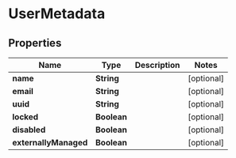 # UserMetadata

## Properties
Name | Type | Description | Notes
------------ | ------------- | ------------- | -------------
**name** | **String** |  |  [optional]
**email** | **String** |  |  [optional]
**uuid** | **String** |  |  [optional]
**locked** | **Boolean** |  |  [optional]
**disabled** | **Boolean** |  |  [optional]
**externallyManaged** | **Boolean** |  |  [optional]
